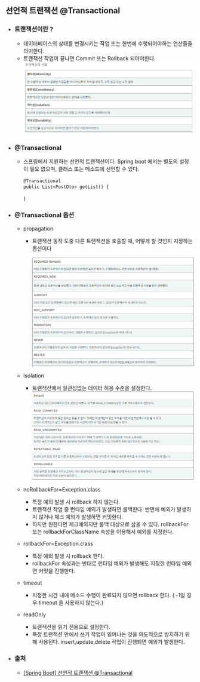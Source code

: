 ## 선언적 트랜잭션 @Transactional

* ### 트랜잭션이란 ?
    * 데이터베이스의 상태를 변경시키는 작업 또는 한번에 수행되어야하는 연산들을 의미한다.
    * 트랜잭션 작업이 끝나면 Commit 또는 Rollback 되어야한다.
    ![img.png](사진파일/사진파일/트랜잭션의%20성질.png)
      


* ### @Transactional
    * 스프링에서 지원하는 선언적 트랜잭션이다. Spring boot 에서는 별도의 설정이 필요 없으며, 클래스 또는 메소드에 선언할 수 있다.
    
        ```
        @Transactional
        public List<PostDto> getList() {
        
        }
        ```
    

* ### @Transactional 옵션
    * propagation
        * 트랜잭션 동작 도중 다른 트랜잭션을 호출할 때, 어떻게 할 것인지 지정하는 옵션이다
        
            ![img.png](사진파일/사진파일/트랜잭션%20propagation.png)
        
    * isolation
        * 트랜잭션에서 일관성없는 데이터 허용 수준을 설정한다.
            ![img.png](사진파일/사진파일/트랜잭션%20isolation.png)
    * noRollbackFor=Exception.class
        * 특정 예외 발생 시 rollback 하지 않는다.
        * 트랜잭션 작업 중 런타임 예외가 발생하면 롤백한다. 반면에 예외가 발생하지 않거나 체크 예외가 발생하면 커밋한다.
        * 하지만 원한다면 체크예외지만 롤백 대상으로 삼을 수 있다. rollbackFor 또는 rollbackForClassName 속성을 이용해서 예외를 지정한다.    
    * rollbackFor=Exception.class
        * 특정 예외 발생 시 rollback 한다.
        * rollbackFor 속성과는 반대로 런타임 예외가 발생해도 지정한 런타임 예외면 커밋을 진행한다.
    * timeout
        * 지정한 시간 내에 메소드 수행이 완료되지 않으면 rollback 한다. ( -1일 경우 timeout 을 사용하지 않는다.)
    * readOnly
        * 트랜잭션을 읽기 전용으로 설정한다.
        * 특정 트랜잭션 안에서 쓰기 작업이 일어나는 것을 의도적으로 방지하기 위해 사용된다. insert,update,delete 작업이 진행되면 예외가 발생한다.
    

* ### 출처
    * [[Spring Boot] 선언적 트랜잭션 @Transactional](https://bamdule.tistory.com/51)